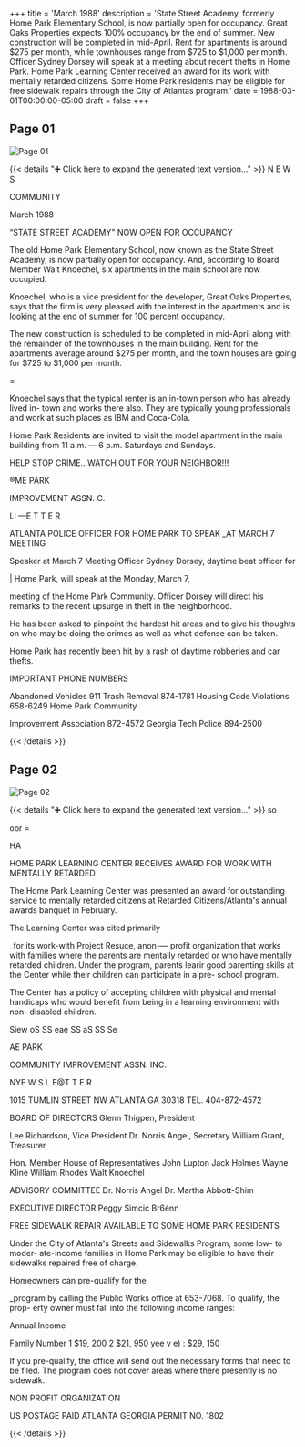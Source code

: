 +++
title = 'March 1988'
description = 'State Street Academy, formerly Home Park Elementary School, is now partially open for occupancy. Great Oaks Properties expects 100% occupancy by the end of summer. New construction will be completed in mid-April. Rent for apartments is around $275 per month, while townhouses range from $725 to $1,000 per month. Officer Sydney Dorsey will speak at a meeting about recent thefts in Home Park. Home Park Learning Center received an award for its work with mentally retarded citizens. Some Home Park residents may be eligible for free sidewalk repairs through the City of Atlantas program.'
date = 1988-03-01T00:00:00-05:00
draft = false
+++



## Page 01

![Page 01](/hpcia-newsletter-archive/1988-03_01.jpg)

{{< details "➕ Click here to expand the generated text version..." >}}
N E W S

COMMUNITY

March 1988

“STATE STREET ACADEMY"
NOW OPEN FOR OCCUPANCY

The old Home Park Elementary School,
now known as the State Street Academy,
is now partially open for occupancy. And,
according to Board Member Walt
Knoechel, six apartments in the main
school are now occupied.

Knoechel, who is a vice president for the
developer, Great Oaks Properties, says that
the firm is very pleased with the interest in
the apartments and is looking at the end of
summer for 100 percent occupancy.

The new construction is scheduled to be
completed in mid-April along with the
remainder of the townhouses in the main
building. Rent for the apartments average
around $275 per month, and the town
houses are going for $725 to $1,000 per
month.

=

Knoechel says that the typical renter is an
in-town person who has already lived in-
town and works there also. They are
typically young professionals and work at
such places as IBM and Coca-Cola.

Home Park Residents are invited to visit
the model apartment in the main building
from 11 a.m. — 6 p.m. Saturdays and
Sundays.

HELP STOP CRIME...WATCH OUT FOR
YOUR NEIGHBOR!!!

®ME PARK

IMPROVEMENT ASSN. C.

Ll —E T T E R

ATLANTA POLICE OFFICER
FOR HOME PARK TO SPEAK
_AT MARCH 7 MEETING

Speaker at March 7 Meeting
Officer Sydney Dorsey, daytime beat officer for

| Home Park, will speak at the Monday, March 7,

meeting of the Home Park Community. Officer
Dorsey will direct his remarks to the recent upsurge
in theft in the neighborhood.

He has been asked to pinpoint the hardest hit areas
and to give his thoughts on who may be doing the
crimes as well as what defense can be taken.

Home Park has recently been hit by a rash of
daytime robberies and car thefts.

IMPORTANT
PHONE NUMBERS

Abandoned Vehicles 911
Trash Removal 874-1781
Housing Code Violations 658-6249
Home Park Community

Improvement Association 872-4572
Georgia Tech Police 894-2500


{{< /details >}}




## Page 02

![Page 02](/hpcia-newsletter-archive/1988-03_02.jpg)

{{< details "➕ Click here to expand the generated text version..." >}}
so

oor =

HA

HOME PARK LEARNING CENTER
RECEIVES AWARD FOR WORK
WITH MENTALLY RETARDED

The Home Park Learning Center was
presented an award for outstanding service
to mentally retarded citizens at Retarded
Citizens/Atlanta's annual awards banquet
in February.

The Learning Center was cited primarily

_for its work-with Project Resuce, anon-—
profit organization that works with
families where the parents are mentally
retarded or who have mentally retarded
children. Under the program, parents learir
good parenting skills at the Center while
their children can participate in a pre-
school program.

The Center has a policy of accepting
children with physical and mental
handicaps who would benefit from being
in a learning environment with non-
disabled children.

Siew oS SS eae SS aS SS Se

AE PARK

COMMUNITY IMPROVEMENT ASSN. INC.

NYE W S L E@T T E R

1015 TUMLIN STREET NW ATLANTA GA 30318 TEL. 404-872-4572

BOARD OF DIRECTORS
Glenn Thigpen, President

Lee Richardson, Vice President
Dr. Norris Angel, Secretary
William Grant, Treasurer

Hon. Member House of
Representatives John Lupton
Jack Holmes
Wayne Kline
William Rhodes
Walt Knoechel

ADVISORY COMMITTEE
Dr. Norris Angel
Dr. Martha Abbott-Shim

EXECUTIVE DIRECTOR
Peggy Simcic Br6énn

FREE SIDEWALK REPAIR
AVAILABLE TO SOME
HOME PARK RESIDENTS

Under the City of Atlanta's Streets and
Sidewalks Program, some low- to moder-
ate-income families in Home Park may be
eligible to have their sidewalks repaired
free of charge.

Homeowners can pre-qualify for the

_program by calling the Public Works
office at 653-7068. To qualify, the prop-
erty owner must fall into the following
income ranges:

Annual Income

Family Number
1 $19, 200
2 $21, 950
yee v
e) : $29, 150

If you pre-qualify, the office will send out
the necessary forms that need to be filed.
The program does not cover areas where
there presently is no sidewalk.

NON PROFIT
ORGANIZATION

US POSTAGE PAID
ATLANTA GEORGIA
PERMIT NO. 1802


{{< /details >}}


